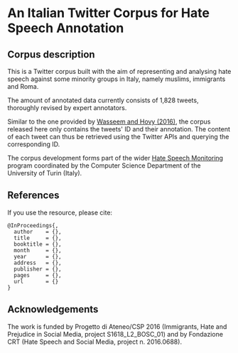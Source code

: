# An Italian Twitter Corpus for Hate Speech Annotation

## Corpus description

This is a Twitter corpus built with the aim of representing and analysing hate speech against some minority groups in Italy, namely muslims, immigrants and Roma.  

The amount of annotated data currently consists of 1,828 tweets, thoroughly revised by expert annotators.

Similar to the one provided by [Wasseem and Hovy (2016)](https://github.com/ZeerakW/hatespeech), the corpus released here only contains the tweets' ID and their annotation. The content of each tweet can thus be retrieved using the Twitter APIs and querying the corresponding ID.

The corpus development forms part of the wider [Hate Speech Monitoring](http://hatespeech.di.unito.it/) program coordinated by the Computer Science Department of the University of Turin (Italy).

## References

If you use the resource, please cite:

~~~
@InProceedings{,
  author    = {},
  title     = {},
  booktitle = {},
  month     = {},
  year      = {},
  address   = {},
  publisher = {},
  pages     = {},
  url       = {}
}
~~~


## Acknowledgements
The work is funded by Progetto di Ateneo/CSP 2016 (Immigrants, Hate and Prejudice in Social Media, project S1618_L2_BOSC_01) and by Fondazione CRT (Hate Speech and Social Media, project n. 2016.0688).
